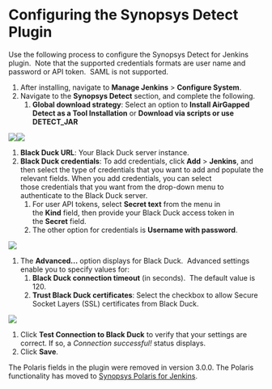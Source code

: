 # Configuring the Synopsys Detect Plugin
Use the following process to configure the Synopsys Detect for Jenkins plugin.  Note that the supported credentials formats are user name and password or API token.  SAML is not supported.

1. After installing, navigate to **Manage Jenkins** > **Configure System**.
1. Navigate to the **Synopsys Detect** section, and complete the following.
   1. **Global download strategy**: Select an option to **Install AirGapped Detect as a Tool Installation** or **Download via scripts or use DETECT\_JAR**

![](../images/Configuring1.png)![](../images/Configuring2.png)

1. **Black Duck URL**: Your Black Duck server instance.
1. **Black Duck credentials**: To add credentials, click **Add** > **Jenkins**, and then select the type of credentials that you want to add and populate the relevant fields.
   When you add credentials, you can select those credentials that you want from the drop-down menu to authenticate to the Black Duck server. 
   1. For user API tokens, select **Secret text** from the menu in the **Kind** field, then provide your Black Duck access token in the **Secret** field.
   1. The other option for credentials is **Username with password**.

![](../images/Configuring3.png)

1. The **Advanced...** option displays for Black Duck.  Advanced settings enable you to specify values for:
   1. **Black Duck connection timeout** (in seconds).  The default value is 120.
   1. **Trust Black Duck certificates**: Select the checkbox to allow Secure Socket Layers (SSL) certificates from Black Duck.

![](../images/Configuring4.jpeg)

1. Click **Test Connection to Black Duck** to verify that your settings are correct. If so, a *Connection successful!* status displays.
1. Click **Save**.

The Polaris fields in the plugin were removed in version 3.0.0. 
The Polaris functionality has moved to [Synopsys Polaris for Jenkins](https://synopsys.atlassian.net/wiki/spaces/INTDOCS/pages/475922472/Synopsys+Polaris+for+Jenkins+Integration).